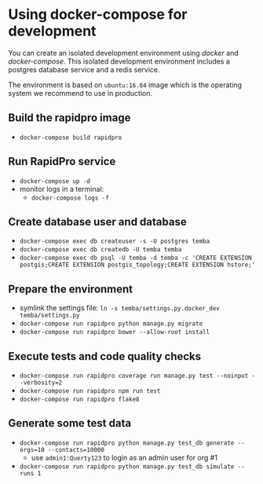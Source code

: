 # Using docker-compose for development

You can create an isolated development environment using *docker* and *docker-compose*.
This isolated development environment includes a postgres database service and a redis service.

The environment is based on `ubuntu:16.04` image which is the operating system we recommend to use in production.

## Build the rapidpro image

* `docker-compose build rapidpro`

## Run RapidPro service

* `docker-compose up -d`
* monitor logs in a terminal:
   * `docker-compose logs -f` 

## Create database user and database

* `docker-compose exec db createuser -s -U postgres temba`
* `docker-compose exec db createdb -U temba temba`
* `docker-compose exec db psql -U temba -d temba -c 'CREATE EXTENSION postgis;CREATE EXTENSION postgis_topology;CREATE EXTENSION hstore;'`

## Prepare the environment

* symlink the settings file: `ln -s temba/settings.py.docker_dev temba/settings.py`
* `docker-compose run rapidpro python manage.py migrate`
* `docker-compose run rapidpro bower --allow-root install`

## Execute tests and code quality checks

* `docker-compose run rapidpro coverage run manage.py test --noinput --verbosity=2`
* `docker-compose run rapidpro npm run test`
* `docker-compose run rapidpro flake8`

## Generate some test data

* `docker-compose run rapidpro python manage.py test_db generate --orgs=10 --contacts=10000`
    * use `admin1:Querty123` to login as an admin user for org #1
* `docker-compose run rapidpro python manage.py test_db simulate --runs 1`
